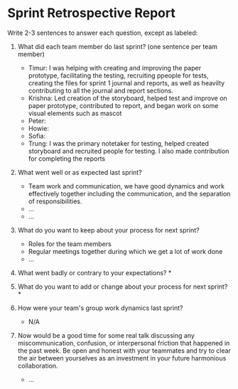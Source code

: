 
# Sprint Retrospective Report


Write 2-3 sentences to answer each question, except as labeled:

1. What did each team member do last sprint? (one sentence per team member)
    * Timur: I was helping with creating and improving the paper prototype, facilitating the testing, recruiting ppeople for tests, creating the files for sprint 1 journal and reports, as well as heavilty contributing to all the journal and report sections.
    * Krishna: Led creation of the storyboard, helped test and improve on paper prototype, contributed to report, and began work on some visual elements such as mascot
    * Peter:
    * Howie:
    * Sofia:
    * Trung: I was the primary notetaker for testing, helped created storyboard and recruited people for testing. I also made contribution for completing the reports
2. What went well or as expected last sprint?
    * Team work and communication, we have good dynamics and work effectively together including the communication, and the separation of responsibilities.
    * ...
    * ...
3. What do you want to keep about your process for next sprint?
    * Roles for the team members
    * Regular meetings together during which we get a lot of work done
    * ...

4. What went badly or contrary to your expectations?
    * 
5. What do you want to add or change about your process for next sprint?
    * 
6. How were your team's group work dynamics last sprint?
    * N/A
7. Now would be a good time for some real talk discussing any miscommunication, confusion, or interpersonal friction that happened in the past week. Be open and honest with your teammates and try to clear the air between yourselves as an investment in your future harmonious collaboration.
    * ...

